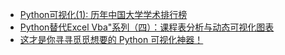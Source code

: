 
- [Python可视化(1): 历年中国大学学术排行榜](https://mp.weixin.qq.com/s/upYaj6zGWkSsqUIENQ4aLw)
- [Python替代Excel Vba"系列（四）：课程表分析与动态可视化图表](https://mp.weixin.qq.com/s/X1C8uH4ze1Hs6U8kgAGblA)
- [这才是你寻寻觅觅想要的 Python 可视化神器！](https://mp.weixin.qq.com/s/pW48Pvn3Rjx1FVmqfijhUw)
